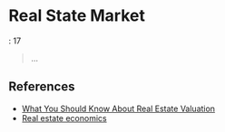 # Real State Market

: 17

> …
> 

## References

- [What You Should Know About Real Estate Valuation](https://www.investopedia.com/articles/realestate/12/real-estate-valuation.asp)
- [Real estate economics](https://en.wikipedia.org/wiki/Real_estate_economics)